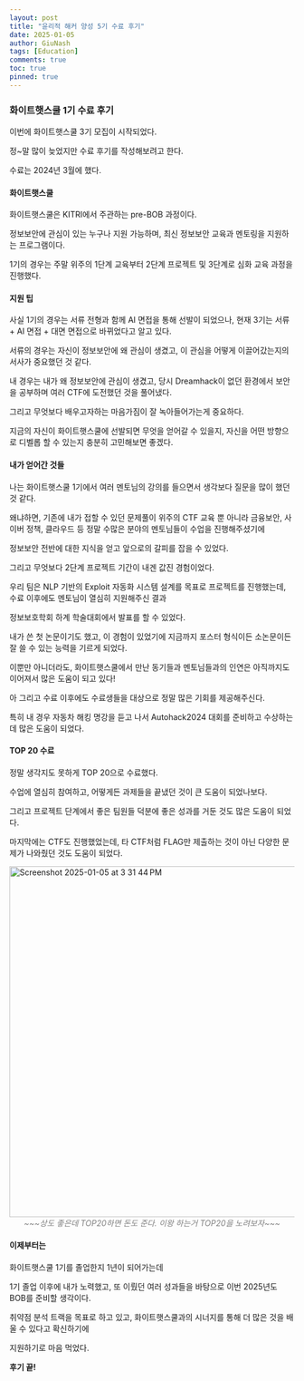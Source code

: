 ```yaml
---
layout: post
title: "윤리적 해커 양성 5기 수료 후기"
date: 2025-01-05
author: GiuNash
tags: [Education]
comments: true
toc: true
pinned: true
---
```

<style>
.caption {
    text-align: center;
    font-style: italic;
    color: gray;
}
</style>

### 화이트햇스쿨 1기 수료 후기

이번에 화이트햇스쿨 3기 모집이 시작되었다.

정~말 많이 늦었지만 수료 후기를 작성해보려고 한다.

수료는 2024년 3월에 했다.

#### 화이트햇스쿨

화이트햇스쿨은 KITRI에서 주관하는 pre-BOB 과정이다.

정보보안에 관심이 있는 누구나 지원 가능하며, 최신 정보보안 교육과 멘토링을 지원하는 프로그램이다.

1기의 경우는 주말 위주의 1단계 교육부터 2단계 프로젝트 및 3단계로 심화 교육 과정을 진행했다.

#### 지원 팁

사실 1기의 경우는 서류 전형과 함께 AI 면접을 통해 선발이 되었으나, 현재 3기는 서류 + AI 면접 + 대면 면접으로 바뀌었다고 알고 있다.

서류의 경우는 자신이 정보보안에 왜 관심이 생겼고, 이 관심을 어떻게 이끌어갔는지의 서사가 중요했던 것 같다.

내 경우는 내가 왜 정보보안에 관심이 생겼고, 당시 Dreamhack이 없던 환경에서 보안을 공부하며 여러 CTF에 도전했던 것을 풀어냈다.

그리고 무엇보다 배우고자하는 마음가짐이 잘 녹아들어가는게 중요하다.

지금의 자신이 화이트햇스쿨에 선발되면 무엇을 얻어갈 수 있을지, 자신을 어떤 방향으로 디벨롭 할 수 있는지 충분히 고민해보면 좋겠다.

#### 내가 얻어간 것들

나는 화이트햇스쿨 1기에서 여러 멘토님의 강의를 들으면서 생각보다 질문을 많이 했던 것 같다.

왜냐하면, 기존에 내가 접할 수 있던 문제풀이 위주의 CTF 교육 뿐 아니라 금융보안, 사이버 정책, 클라우드 등 정말 수많은 분야의 멘토님들이 수업을 진행해주셨기에

정보보안 전반에 대한 지식을 얻고 앞으로의 갈피를 잡을 수 있었다.

그리고 무엇보다 2단계 프로젝트 기간이 내겐 값진 경험이었다.

우리 팀은 NLP 기반의 Exploit 자동화 시스템 설계를 목표로 프로젝트를 진행했는데, 수료 이후에도 멘토님이 열심히 지원해주신 결과

정보보호학회 하계 학술대회에서 발표를 할 수 있었다.

내가 쓴 첫 논문이기도 했고, 이 경험이 있었기에 지금까지 포스터 형식이든 소논문이든 잘 쓸 수 있는 능력을 기르게 되었다.

이뿐만 아니더라도, 화이트햇스쿨에서 만난 동기들과 멘토님들과의 인연은 아직까지도 이어져서 많은 도움이 되고 있다!

아 그리고 수료 이후에도 수료생들을 대상으로 정말 많은 기회를 제공해주신다.

특히 내 경우 자동차 해킹 명강을 듣고 나서 Autohack2024 대회를 준비하고 수상하는데 많은 도움이 되었다.

#### TOP 20 수료

정말 생각지도 못하게 TOP 20으로 수료했다.

수업에 열심히 참여하고, 어떻게든 과제들을 끝냈던 것이 큰 도움이 되었나보다.

그리고 프로젝트 단계에서 좋은 팀원들 덕분에 좋은 성과를 거둔 것도 많은 도움이 되었다.

마지막에는 CTF도 진행했었는데, 타 CTF처럼 FLAG만 제출하는 것이 아닌 다양한 문제가 나와줬던 것도 도움이 되었다.

<img width="619" alt="Screenshot 2025-01-05 at 3 31 44 PM" src="https://github.com/user-attachments/assets/909c7254-03bc-4135-8c83-89fb58d189a7" />
<div class="caption">~~~상도 좋은데 TOP20하면 돈도 준다. 이왕 하는거 TOP20을 노려보자~~~</div>

#### 이제부터는

화이트햇스쿨 1기를 졸업한지 1년이 되어가는데

1기 졸업 이후에 내가 노력했고, 또 이뤘던 여러 성과들을 바탕으로 이번 2025년도 BOB를 준비할 생각이다.

취약점 분석 트랙을 목표로 하고 있고, 화이트햇스쿨과의 시너지를 통해 더 많은 것을 배울 수 있다고 확신하기에

지원하기로 마음 먹었다.

**후기 끝!**

